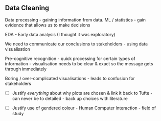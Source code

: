 ## Data Cleaning

Data processing - gaining information from data.
ML / statistics - gain evidence that allows us to make decisions

EDA - Early data analysis (I thought it was exploratory)

We need to communicate our conclusions to stakeholders - using data visualisation 

Pre-cognitive recognition - quick processing for certain types of information - visualisation needs to be clear & exact so the message gets through immediately

Boring / over-complicated visualisations - leads to confusion for stakeholders

- [ ] Justify _everything_ about why plots are chosen & link it back to Tufte - can never be to detailed - back up choices with literature

- [ ] Justify use of gendered colour - Human Computer Interaction - field of study
